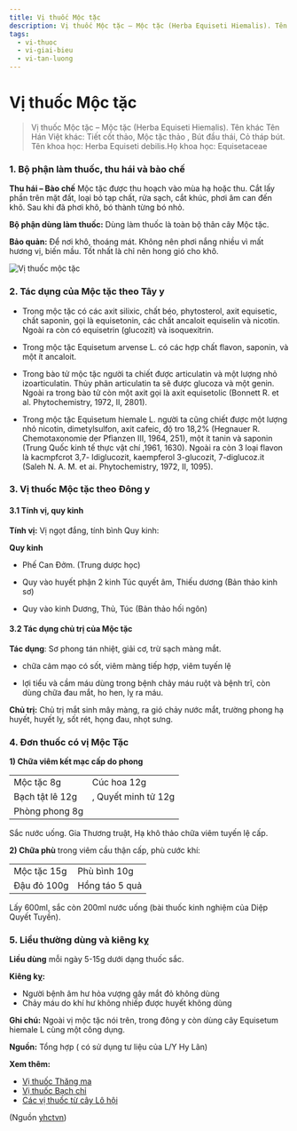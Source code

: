 ```yaml
---
title: Vị thuốc Mộc tặc
description: Vị thuốc Mộc tặc – Mộc tặc (Herba Equiseti Hiemalis). Tên khác Tên Hán Việt khác- Tiết cốt thảo, Mộc tặc thảo , Bút đầu thái, Cỏ tháp bút. Tên khoa học- Herba Equiseti debilis.Họ khoa học- Equisetaceae 
tags:
  - vi-thuoc
  - vi-giai-bieu
  - vi-tan-luong
---
```


# Vị thuốc Mộc tặc 

> Vị thuốc Mộc tặc – Mộc tặc (Herba Equiseti Hiemalis). Tên khác Tên Hán Việt khác: Tiết cốt thảo, Mộc tặc thảo , Bút đầu thái, Cỏ tháp bút. Tên khoa học: Herba Equiseti debilis.Họ khoa học: Equisetaceae 

### 1. Bộ phận làm thuốc, thu hái và bào chế

**Thu hái – Bào chế** Mộc tặc được thu hoạch vào mùa hạ hoặc thu. Cắt lấy phần trên mặt đất, loại bỏ tạp chất, rửa sạch, cắt khúc, phơi âm can đến khô. Sau khi đã phơi khô, bó thành từng bó nhỏ.

**Bộ phận dùng làm thuốc:** Dùng làm thuốc là toàn bộ thân cây Mộc tặc.

**Bảo quản:** Để nơi khô, thoáng mát. Không nên phơi nắng nhiều vì mất hương vị, biến mầu. Tốt nhất là chỉ nên hong gió cho khô.

![Vị thuốc mộc tặc](/imgs/yhctvn/Vi-thuo-moc-tac.jpg "Vị thuốc mộc tặc")

### 2. Tác dụng của Mộc tặc theo Tây y

+ Trong mộc tặc có các axit silixic, chất béo, phytosterol, axit equisetic, chất saponin, gọi là equisetonin, các chất ancaloit equiselin và nicotin. Ngoài ra còn có equisetrin (glucozit) và isoquexitrin.

+ Trong mộc tặc Equisetum arvense L. có các hợp chất flavon, saponin, và một ít ancaloit.

+ Trong bào tử mộc tặc người ta chiết được articulatin và một lượng nhỏ izoarticulatin. Thủy phân articulatin ta sẽ được glucoza và một genin. Ngoài ra trong bào tử còn một axit gọi là axit equisetolic (Bonnett R. et al. Phytochemistry, 1972, II, 2801).

+ Trong mộc tặc Equìsetum hiemale L. người ta cũng chiết được một lượng nhỏ nicotin, dimetylsulfon, axit cafeic, độ tro 18,2% (Hegnauer R. Chemotaxonomie der Pfỉanzen III, 1964, 251), một ít tanin và saponin (Trung Quốc kinh tế thực vật chí ,1961, 1630). Ngoài ra còn 3 loại flavon là kacmpfcrot 3,7- ldiglucozit, kaempferol 3-glucozit, 7-diglucoz.it (Saleh N. A. M. et ai. Phytochemistry, 1972, II, 1095).

### 3. Vị thuốc Mộc tặc theo Đông y

#### 3.1 Tính vị, quy kinh

**Tính vị:** Vị ngọt đắng, tính bình Quy kinh:

**Quy kinh**

+ Phế Can Đởm. (Trung dược học)

+ Quy vào huyết phận 2 kinh Túc quyết âm, Thiếu dương (Bản thảo kinh sơ)

+ Quy vào kinh Dương, Thủ, Túc (Bản thảo hối ngôn)

#### 3.2 Tác dụng chủ trị của Mộc tặc

**Tác dụng**: Sơ phong tán nhiệt, giải cơ, trừ sạch màng mắt.

+ chữa cảm mạo có sốt, viêm màng tiếp hợp, viêm tuyến lệ

+ lợi tiểu và cầm máu dùng trong bệnh chảy máu ruột và bệnh trĩ, còn dùng chữa đau mắt, ho hen, lỵ ra máu.

**Chủ trị:** Chủ trị mắt sinh mây màng, ra gió chảy nước mắt, trường phong hạ huyết, huyết lỵ, sốt rét, họng đau, nhọt sưng.

### 4. Đơn thuốc có vị Mộc Tặc

**1) Chữa viêm kết mạc cấp do phong**

|  |  |
| --- | --- |
| Mộc tặc 8g | Cúc hoa 12g |
| Bạch tật lê 12g | , Quyết minh tử 12g |
| Phòng phong 8g |  |

Sắc nước uống. Gia Thương truật, Hạ khô thảo chữa viêm tuyến lệ cấp.

**2) Chữa phù** trong viêm cầu thận cấp, phù cước khí:

|  |  |
| --- | --- |
| Mộc tặc 15g | Phù bình 10g |
| Đậu đỏ 100g | Hồng táo 5 quả |

Lấy 600ml, sắc còn 200ml nước uống (bài thuốc kinh nghiệm của Diệp Quyết Tuyền).

### 5. Liều thường dùng và kiêng kỵ

**Liều dùng** mỗi ngày 5-15g dưới dạng thuốc sắc.

**Kiêng kỵ:**

* Người bệnh âm hư hỏa vượng gây mắt đỏ không dùng
* Chảy máu do khí hư không nhiếp được huyết không dùng

**Ghi chú:** Ngoài vị mộc tặc nói trên, trong đông y còn dùng cây Equisetum hiemale L cùng một công dụng.

**Nguồn:** Tổng hợp ( có sử dụng tư liệu của L/Y Hy Lãn)

**Xem thêm:**

* [Vị thuốc Thăng ma](/yhctvn/vi-thuoc-thang-ma)
* [Vị thuốc Bạch chỉ](/yhctvn/vi-thuoc-bach-chi)
* [Các vị thuốc từ cây Lô hội](/yhctvn/cac-vi-thuoc-tu-cay-lo-hoi)

(Nguồn <a href="https://yhctvn.com/vi-thuoc-moc-tac/" target="_blank">yhctvn</a>)

